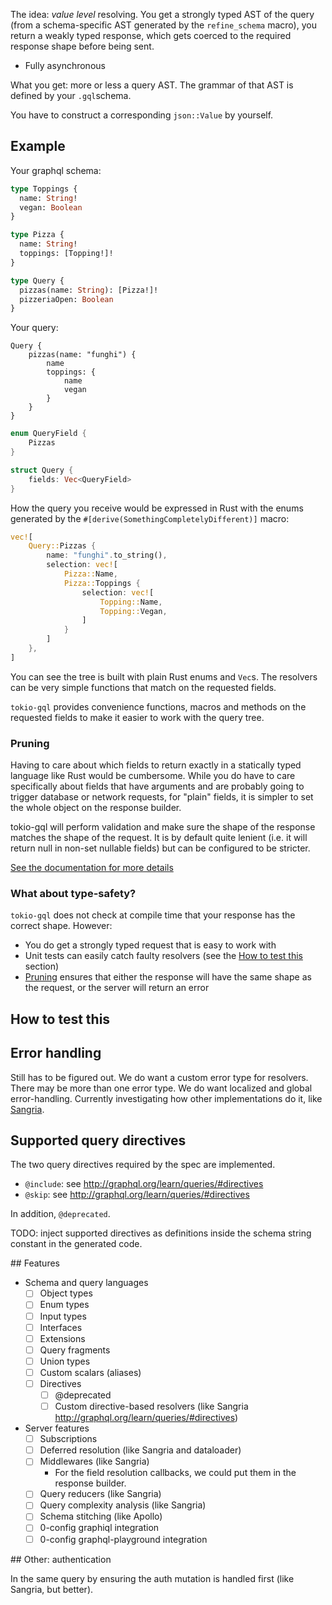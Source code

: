 The idea: _value level_ resolving. You get a strongly typed AST of the query (from a schema-specific AST generated by the `refine_schema` macro), you return a weakly typed response, which gets coerced to the required response shape before being sent.

* Fully asynchronous

What you get: more or less a query AST. The grammar of that AST is defined by your `.gql`schema.

You have to construct a corresponding `json::Value` by yourself.

## Example

Your graphql schema:

```graphql
type Toppings {
  name: String!
  vegan: Boolean
}

type Pizza {
  name: String!
  toppings: [Topping!]!
}

type Query {
  pizzas(name: String): [Pizza!]!
  pizzeriaOpen: Boolean
}
```

Your query:

```
Query {
    pizzas(name: "funghi") {
        name
        toppings: {
            name
            vegan
        }
    }
}
```

```rust
enum QueryField {
    Pizzas
}

struct Query {
    fields: Vec<QueryField>
}
```

How the query you receive would be expressed in Rust with the enums generated by the `#[derive(SomethingCompletelyDifferent)]` macro:

```rust
vec![
    Query::Pizzas {
        name: "funghi".to_string(),
        selection: vec![
            Pizza::Name,
            Pizza::Toppings {
                selection: vec![
                    Topping::Name,
                    Topping::Vegan,
                ]
            }
        ]
    },
]
```

You can see the tree is built with plain Rust enums and `Vec`s. The resolvers can be very simple functions that match on the requested fields.

`tokio-gql` provides convenience functions, macros and methods on the requested fields to make it easier to work with the query tree.

### Pruning

Having to care about which fields to return exactly in a statically typed language like Rust would be cumbersome. While you do have to care specifically about fields that have arguments and are probably going to trigger database or network requests, for "plain" fields, it is simpler to set the whole object on the response builder.

tokio-gql will perform validation and make sure the shape of the response matches the shape of the request. It is by default quite lenient (i.e. it will return null in non-set nullable fields) but can be configured to be stricter.

[See the documentation for more details](/dev/null)

### What about type-safety?

`tokio-gql` does not check at compile time that your response has the correct shape. However:

* You do get a strongly typed request that is easy to work with
* Unit tests can easily catch faulty resolvers (see the [How to test this](#how-to-test-this) section)
* [Pruning](#pruning) ensures that either the response will have the same shape as the request, or the server will return an error

## How to test this

## Error handling

Still has to be figured out. We do want a custom error type for resolvers. There may be more than one error type. We do want localized and global error-handling. Currently investigating how other implementations do it, like [Sangria](http://sangria-graphql.org/learn/#error-handling).

## Supported query directives

The two query directives required by the spec are implemented.

* `@include`: see http://graphql.org/learn/queries/#directives
* `@skip`: see http://graphql.org/learn/queries/#directives

In addition, `@deprecated`.

TODO: inject supported directives as definitions inside the schema string constant in the generated code.

## Features

* Schema and query languages
  * [ ] Object types
  * [ ] Enum types
  * [ ] Input types
  * [ ] Interfaces
  * [ ] Extensions
  * [ ] Query fragments
  * [ ] Union types
  * [ ] Custom scalars (aliases)
  * [ ] Directives
    * [ ] @deprecated
    * [ ] Custom directive-based resolvers (like Sangria http://graphql.org/learn/queries/#directives)
* Server features
  * [ ] Subscriptions
  * [ ] Deferred resolution (like Sangria and dataloader)
  * [ ] Middlewares (like Sangria)
    * For the field resolution callbacks, we could put them in the response builder.
  * [ ] Query reducers (like Sangria)
  * [ ] Query complexity analysis (like Sangria)
  * [ ] Schema stitching (like Apollo)
  * [ ] 0-config graphiql integration
  * [ ] 0-config graphql-playground integration

## Other: authentication

In the same query by ensuring the auth mutation is handled first (like Sangria, but better).
